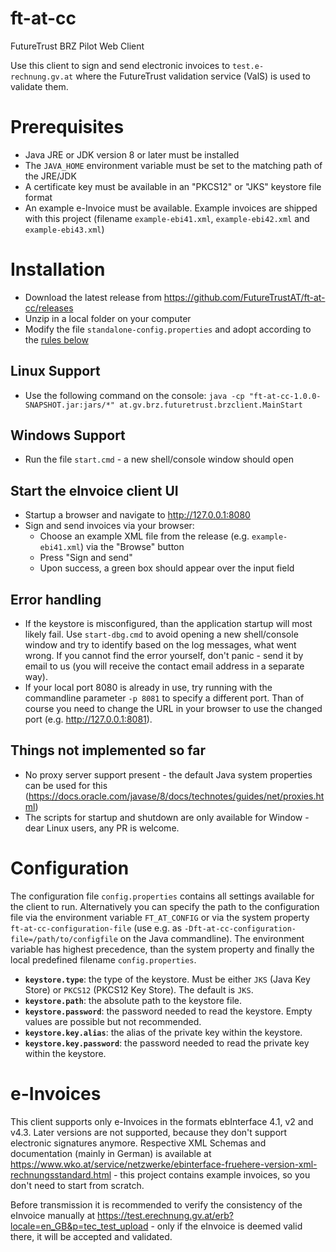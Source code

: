 # ft-at-cc

FutureTrust BRZ Pilot Web Client

Use this client to sign and send electronic invoices to `test.e-rechnung.gv.at` where the FutureTrust validation service (ValS) is used to validate them.

# Prerequisites

* Java JRE or JDK version 8 or later must be installed
* The `JAVA_HOME` environment variable must be set to the matching path of the JRE/JDK
* A certificate key must be available in an "PKCS12" or "JKS" keystore file format
* An example e-Invoice must be available. Example invoices are shipped with this project (filename `example-ebi41.xml`, `example-ebi42.xml` and `example-ebi43.xml`)

# Installation

* Download the latest release from https://github.com/FutureTrustAT/ft-at-cc/releases
* Unzip in a local folder on your computer
* Modify the file `standalone-config.properties` and adopt according to the [rules below](#configuration)

## Linux Support
* Use the following command on the console: `java -cp "ft-at-cc-1.0.0-SNAPSHOT.jar:jars/*" at.gv.brz.futuretrust.brzclient.MainStart`

## Windows Support 
* Run the file `start.cmd` - a new shell/console window should open

## Start the eInvoice client UI
* Startup a browser and navigate to http://127.0.0.1:8080
* Sign and send invoices via your browser:
    * Choose an example XML file from the release (e.g. `example-ebi41.xml`) via the "Browse" button
    * Press "Sign and send"
    * Upon success, a green box should appear over the input field
    
## Error handling

* If the keystore is misconfigured, than the application startup will most likely fail. Use `start-dbg.cmd` to avoid opening a new shell/console window and try to identify based on the log messages, what went wrong. If you cannot find the error yourself, don't panic - send it by email to us (you will receive the contact email address in a separate way).
* If your local port 8080 is already in use, try running with the commandline parameter `-p 8081` to specify a different port. Than of course you need to change the URL in your browser to use the changed port (e.g. http://127.0.0.1:8081).

## Things not implemented so far

* No proxy server support present - the default Java system properties can be used for this (https://docs.oracle.com/javase/8/docs/technotes/guides/net/proxies.html)
* The scripts for startup and shutdown are only available for Window - dear Linux users, any PR is welcome.

# Configuration

The configuration file `config.properties` contains all settings available for the client to run.
Alternatively you can specify the path to the configuration file via the environment variable `FT_AT_CONFIG` or via the system property `ft-at-cc-configuration-file` (use e.g. as `-Dft-at-cc-configuration-file=/path/to/configfile` on the Java commandline). The environment variable has highest precedence, than the system property and finally the local predefined filename `config.properties`.

* **`keystore.type`**: the type of the keystore. Must be either `JKS` (Java Key Store) or `PKCS12` (PKCS12 Key Store). The default is `JKS`.
* **`keystore.path`**: the absolute path to the keystore file.
* **`keystore.password`**: the password needed to read the keystore. Empty values are possible but not recommended.
* **`keystore.key.alias`**: the alias of the private key within the keystore.
* **`keystore.key.password`**: the password needed to read the private key within the keystore.

# e-Invoices

This client supports only e-Invoices in the formats ebInterface 4.1, v2 and v4.3. Later versions are not supported, because they don't support electronic signatures anymore. Respective XML Schemas and documentation (mainly in German) is available at https://www.wko.at/service/netzwerke/ebinterface-fruehere-version-xml-rechnungsstandard.html - this project contains example invoices, so you don't need to start from scratch.

Before transmission it is recommended to verify the consistency of the eInvoice manually at https://test.erechnung.gv.at/erb?locale=en_GB&p=tec_test_upload - only if the eInvoice is deemed valid there, it will be accepted and validated.

